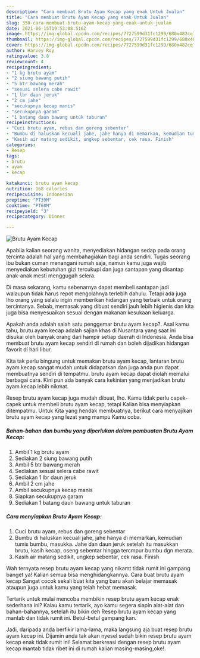 ```yaml
---
description: "Cara membuat Brutu Ayam Kecap yang enak Untuk Jualan"
title: "Cara membuat Brutu Ayam Kecap yang enak Untuk Jualan"
slug: 350-cara-membuat-brutu-ayam-kecap-yang-enak-untuk-jualan
date: 2021-06-15T19:53:08.516Z
image: https://img-global.cpcdn.com/recipes/7727599d31fc1299/680x482cq70/brutu-ayam-kecap-foto-resep-utama.jpg
thumbnail: https://img-global.cpcdn.com/recipes/7727599d31fc1299/680x482cq70/brutu-ayam-kecap-foto-resep-utama.jpg
cover: https://img-global.cpcdn.com/recipes/7727599d31fc1299/680x482cq70/brutu-ayam-kecap-foto-resep-utama.jpg
author: Harvey Roy
ratingvalue: 3.8
reviewcount: 4
recipeingredient:
- "1 kg brutu ayam"
- "2 siung bawang putih"
- "5 btr bawang merah"
- "sesuai selera cabe rawit"
- "1 lbr daun jeruk"
- "2 cm jahe"
- "secukupnya kecap manis"
- "secukupnya garam"
- "1 batang daun bawang untuk taburan"
recipeinstructions:
- "Cuci brutu ayam, rebus dan goreng sebentar"
- "Bumbu di haluskan kecuali jahe, jahe hanya di memarkan, kemudian tumis bumbu, masukka. Jahe dan daun jeruk setelah itu masukkan brutu, kasih kecap, oseng sebentar hingga tercmpur bumbu dgn merata."
- "Kasih air matang sedikit, ungkep sebentar, cek rasa. Finish"
categories:
- Resep
tags:
- brutu
- ayam
- kecap

katakunci: brutu ayam kecap 
nutrition: 168 calories
recipecuisine: Indonesian
preptime: "PT39M"
cooktime: "PT60M"
recipeyield: "3"
recipecategory: Dinner

---
```



![Brutu Ayam Kecap](https://img-global.cpcdn.com/recipes/7727599d31fc1299/680x482cq70/brutu-ayam-kecap-foto-resep-utama.jpg)

Apabila kalian seorang wanita, menyediakan hidangan sedap pada orang tercinta adalah hal yang membahagiakan bagi anda sendiri. Tugas seorang ibu bukan cuman menangani rumah saja, namun kamu juga wajib menyediakan kebutuhan gizi tercukupi dan juga santapan yang disantap anak-anak mesti menggugah selera.

Di masa  sekarang, kamu sebenarnya dapat membeli santapan jadi walaupun tidak harus repot mengolahnya terlebih dahulu. Tetapi ada juga lho orang yang selalu ingin memberikan hidangan yang terbaik untuk orang tercintanya. Sebab, memasak yang dibuat sendiri jauh lebih higienis dan kita juga bisa menyesuaikan sesuai dengan makanan kesukaan keluarga. 



Apakah anda adalah salah satu penggemar brutu ayam kecap?. Asal kamu tahu, brutu ayam kecap adalah sajian khas di Nusantara yang saat ini disukai oleh banyak orang dari hampir setiap daerah di Indonesia. Anda bisa membuat brutu ayam kecap sendiri di rumah dan boleh dijadikan hidangan favorit di hari libur.

Kita tak perlu bingung untuk memakan brutu ayam kecap, lantaran brutu ayam kecap sangat mudah untuk didapatkan dan juga anda pun dapat membuatnya sendiri di tempatmu. brutu ayam kecap dapat diolah memalui berbagai cara. Kini pun ada banyak cara kekinian yang menjadikan brutu ayam kecap lebih nikmat.

Resep brutu ayam kecap juga mudah dibuat, lho. Kamu tidak perlu capek-capek untuk membeli brutu ayam kecap, tetapi Kalian bisa menyiapkan ditempatmu. Untuk Kita yang hendak membuatnya, berikut cara menyajikan brutu ayam kecap yang lezat yang mampu Kamu coba.

<!--inarticleads1-->

##### Bahan-bahan dan bumbu yang diperlukan dalam pembuatan Brutu Ayam Kecap:

1. Ambil 1 kg brutu ayam
1. Sediakan 2 siung bawang putih
1. Ambil 5 btr bawang merah
1. Sediakan sesuai selera cabe rawit
1. Sediakan 1 lbr daun jeruk
1. Ambil 2 cm jahe
1. Ambil secukupnya kecap manis
1. Siapkan secukupnya garam
1. Sediakan 1 batang daun bawang untuk taburan




<!--inarticleads2-->

##### Cara menyiapkan Brutu Ayam Kecap:

1. Cuci brutu ayam, rebus dan goreng sebentar
1. Bumbu di haluskan kecuali jahe, jahe hanya di memarkan, kemudian tumis bumbu, masukka. Jahe dan daun jeruk setelah itu masukkan brutu, kasih kecap, oseng sebentar hingga tercmpur bumbu dgn merata.
1. Kasih air matang sedikit, ungkep sebentar, cek rasa. Finish




Wah ternyata resep brutu ayam kecap yang nikamt tidak rumit ini gampang banget ya! Kalian semua bisa menghidangkannya. Cara buat brutu ayam kecap Sangat cocok sekali buat kita yang baru akan belajar memasak ataupun juga untuk kamu yang telah hebat memasak.

Tertarik untuk mulai mencoba membikin resep brutu ayam kecap enak sederhana ini? Kalau kamu tertarik, ayo kamu segera siapin alat-alat dan bahan-bahannya, setelah itu bikin deh Resep brutu ayam kecap yang mantab dan tidak rumit ini. Betul-betul gampang kan. 

Jadi, daripada anda berfikir lama-lama, maka langsung aja buat resep brutu ayam kecap ini. Dijamin anda tak akan nyesel sudah bikin resep brutu ayam kecap enak tidak rumit ini! Selamat berkreasi dengan resep brutu ayam kecap mantab tidak ribet ini di rumah kalian masing-masing,oke!.

